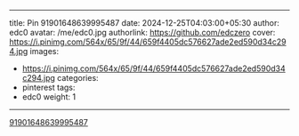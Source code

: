 
---
title: Pin 91901648639995487
date: 2024-12-25T04:03:00+05:30
author: edc0
avatar: /me/edc0.jpg
authorlink: https://github.com/edczero
cover: https://i.pinimg.com/564x/65/9f/44/659f4405dc576627ade2ed590d34c294.jpg
images:
   - https://i.pinimg.com/564x/65/9f/44/659f4405dc576627ade2ed590d34c294.jpg
categories:
  - pinterest
tags:
  - edc0
weight: 1
---

<!--more-->

[91901648639995487](https://in.pinterest.com/pin/91901648639995487/)

	